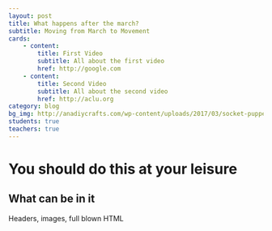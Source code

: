 ```yaml
---
layout: post
title: What happens after the march?
subtitle: Moving from March to Movement
cards:
    - content:
        title: First Video
        subtitle: All about the first video
        href: http://google.com
    - content:
        title: Second Video
        subtitle: All about the second video
        href: http://aclu.org
category: blog
bg_img: http://anadiycrafts.com/wp-content/uploads/2017/03/socket-puppet.jpg
students: true
teachers: true
---
```


You should do this at your leisure
==================================

## What can be in it

Headers, images, full blown HTML
